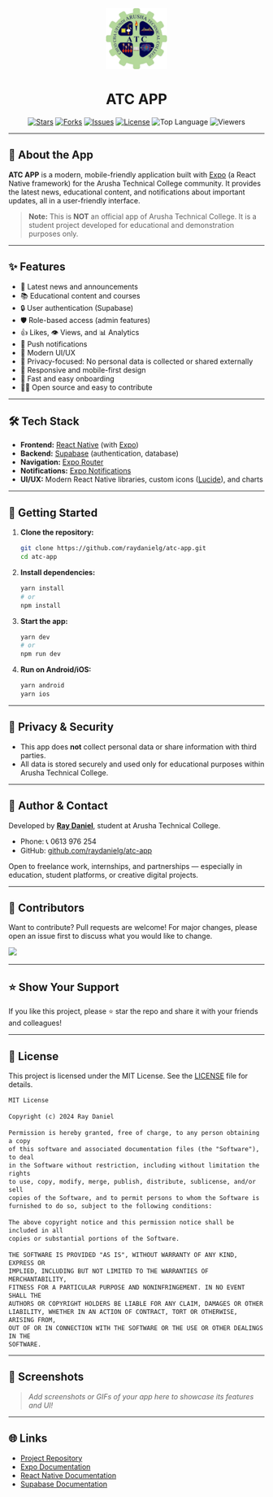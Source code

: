 <p align="center">
  <img src="./assets/images/ATC.png" alt="ATC APP Logo" width="120" />
</p>

<h1 align="center">ATC APP</h1>

<p align="center">
  <a href="https://github.com/raydanielg/atc-app/stargazers"><img src="https://img.shields.io/github/stars/raydanielg/atc-app?style=social" alt="Stars"></a>
  <a href="https://github.com/raydanielg/atc-app/network/members"><img src="https://img.shields.io/github/forks/raydanielg/atc-app?style=social" alt="Forks"></a>
  <a href="https://github.com/raydanielg/atc-app/issues"><img src="https://img.shields.io/github/issues/raydanielg/atc-app" alt="Issues"></a>
  <a href="https://github.com/raydanielg/atc-app/blob/main/LICENSE"><img src="https://img.shields.io/github/license/raydanielg/atc-app" alt="License"></a>
  <img src="https://img.shields.io/github/languages/top/raydanielg/atc-app" alt="Top Language">
  <img src="https://visitor-badge.laobi.icu/badge?page_id=raydanielg.atc-app" alt="Viewers">
</p>

---

## 📱 About the App

**ATC APP** is a modern, mobile-friendly application built with [Expo](https://expo.dev/) (a React Native framework) for the Arusha Technical College community. It provides the latest news, educational content, and notifications about important updates, all in a user-friendly interface.

> **Note:** This is **NOT** an official app of Arusha Technical College. It is a student project developed for educational and demonstration purposes only.

---

## ✨ Features

- 📰 Latest news and announcements
- 📚 Educational content and courses
- 🔒 User authentication (Supabase)
- 🛡️ Role-based access (admin features)
- 👍 Likes, 👁️ Views, and 📊 Analytics
- 🔔 Push notifications
- 🎨 Modern UI/UX
- 🔐 Privacy-focused: No personal data is collected or shared externally
- 📱 Responsive and mobile-first design
- 🚀 Fast and easy onboarding
- 🧑‍💻 Open source and easy to contribute

---

## 🛠️ Tech Stack

- **Frontend:** [React Native](https://reactnative.dev/) (with [Expo](https://expo.dev/))
- **Backend:** [Supabase](https://supabase.com/) (authentication, database)
- **Navigation:** [Expo Router](https://expo.github.io/router/)
- **Notifications:** [Expo Notifications](https://docs.expo.dev/versions/latest/sdk/notifications/)
- **UI/UX:** Modern React Native libraries, custom icons ([Lucide](https://lucide.dev/)), and charts

---

## 🚀 Getting Started

1. **Clone the repository:**
   ```sh
   git clone https://github.com/raydanielg/atc-app.git
   cd atc-app
   ```
2. **Install dependencies:**
   ```sh
   yarn install
   # or
   npm install
   ```
3. **Start the app:**
   ```sh
   yarn dev
   # or
   npm run dev
   ```
4. **Run on Android/iOS:**
   ```sh
   yarn android
   yarn ios
   ```

---

## 📄 Privacy & Security

- This app does **not** collect personal data or share information with third parties.
- All data is stored securely and used only for educational purposes within Arusha Technical College.

---

## 👤 Author & Contact

Developed by [**Ray Daniel**](https://github.com/raydanielg), student at Arusha Technical College.

- Phone: 📞 0613 976 254
- GitHub: [github.com/raydanielg/atc-app](https://github.com/raydanielg/atc-app)

Open to freelance work, internships, and partnerships — especially in education, student platforms, or creative digital projects.

---

## 🤝 Contributors

Want to contribute? Pull requests are welcome! For major changes, please open an issue first to discuss what you would like to change.

<a href="https://github.com/raydanielg/atc-app/graphs/contributors">
  <img src="https://contrib.rocks/image?repo=raydanielg/atc-app" />
</a>

---

## ⭐️ Show Your Support

If you like this project, please ⭐️ star the repo and share it with your friends and colleagues!

---

## 📝 License

This project is licensed under the MIT License. See the [LICENSE](https://github.com/raydanielg/atc-app/blob/main/LICENSE) file for details.

```
MIT License

Copyright (c) 2024 Ray Daniel

Permission is hereby granted, free of charge, to any person obtaining a copy
of this software and associated documentation files (the "Software"), to deal
in the Software without restriction, including without limitation the rights
to use, copy, modify, merge, publish, distribute, sublicense, and/or sell
copies of the Software, and to permit persons to whom the Software is
furnished to do so, subject to the following conditions:

The above copyright notice and this permission notice shall be included in all
copies or substantial portions of the Software.

THE SOFTWARE IS PROVIDED "AS IS", WITHOUT WARRANTY OF ANY KIND, EXPRESS OR
IMPLIED, INCLUDING BUT NOT LIMITED TO THE WARRANTIES OF MERCHANTABILITY,
FITNESS FOR A PARTICULAR PURPOSE AND NONINFRINGEMENT. IN NO EVENT SHALL THE
AUTHORS OR COPYRIGHT HOLDERS BE LIABLE FOR ANY CLAIM, DAMAGES OR OTHER
LIABILITY, WHETHER IN AN ACTION OF CONTRACT, TORT OR OTHERWISE, ARISING FROM,
OUT OF OR IN CONNECTION WITH THE SOFTWARE OR THE USE OR OTHER DEALINGS IN THE
SOFTWARE.
```

---

## 📸 Screenshots

> _Add screenshots or GIFs of your app here to showcase its features and UI!_

---

## 🌐 Links

- [Project Repository](https://github.com/raydanielg/atc-app)
- [Expo Documentation](https://docs.expo.dev/)
- [React Native Documentation](https://reactnative.dev/)
- [Supabase Documentation](https://supabase.com/docs) 